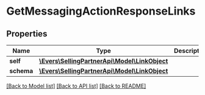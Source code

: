 # GetMessagingActionResponseLinks

## Properties
Name | Type | Description | Notes
------------ | ------------- | ------------- | -------------
**self** | [**\Evers\SellingPartnerApi\Model\LinkObject**](LinkObject.md) |  | 
**schema** | [**\Evers\SellingPartnerApi\Model\LinkObject**](LinkObject.md) |  | 

[[Back to Model list]](../README.md#documentation-for-models) [[Back to API list]](../README.md#documentation-for-api-endpoints) [[Back to README]](../README.md)


